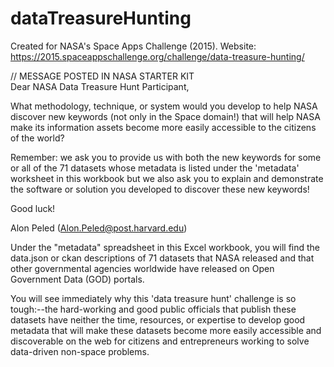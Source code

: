 # dataTreasureHunting
Created for NASA's Space Apps Challenge (2015). Website: https://2015.spaceappschallenge.org/challenge/data-treasure-hunting/

// MESSAGE POSTED IN NASA STARTER KIT    
Dear NASA Data Treasure Hunt Participant,

What methodology, technique, or system would you develop to help NASA discover new keywords (not only in the Space domain!) that will help NASA make its information assets become more easily accessible to the citizens of the world?

Remember: we ask you to provide us with both the new keywords for some or all of the 71 datasets whose metadata is listed under the 'metadata' worksheet in this workbook but we also ask you to explain and demonstrate the software or solution you developed to discover these new keywords!

Good luck!

Alon Peled (Alon.Peled@post.harvard.edu)

Under the "metadata" spreadsheet in this Excel workbook, you will find the data.json or ckan descriptions of 71 datasets that NASA released and that other governmental agencies worldwide have released on Open Government Data (GOD) portals.

You will see immediately why this 'data treasure hunt' challenge is so tough:--the hard-working and good public officials that publish these datasets have neither the time, resources, or expertise to develop good metadata that will make these datasets become more easily accessible and discoverable on the web for citizens and entrepreneurs working to solve data-driven non-space problems.
